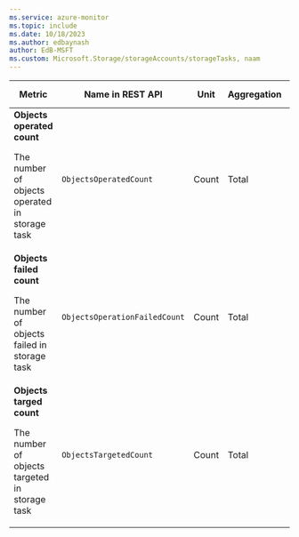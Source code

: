 ```yaml
---
ms.service: azure-monitor
ms.topic: include
ms.date: 10/18/2023
ms.author: edbaynash
author: EdB-MSFT
ms.custom: Microsoft.Storage/storageAccounts/storageTasks, naam
---
```

<!--
NOTE:  This content is automatically generated using API calls to Azure. 
Any edits made on these files will be overwritten in the next run of the script. 
There is no benefit in editing these files directly.  
-->
  
  
|Metric|Name in REST API|Unit|Aggregation|Dimensions|Time Grains|DS Export|
|---|---|---|---|---|---|---|
|**Objects operated count**<p><p>The number of objects operated in storage task |`ObjectsOperatedCount` |Count |Total |`AccountName`, `TaskAssignmentId`|PT5M, PT15M, PT30M, PT1H, PT6H, PT12H, P1D |Yes|
|**Objects failed count**<p><p>The number of objects failed in storage task |`ObjectsOperationFailedCount` |Count |Total |`AccountName`, `TaskAssignmentId`|PT5M, PT15M, PT30M, PT1H, PT6H, PT12H, P1D |Yes|
|**Objects targed count**<p><p>The number of objects targeted in storage task |`ObjectsTargetedCount` |Count |Total |`AccountName`, `TaskAssignmentId`|PT5M, PT15M, PT30M, PT1H, PT6H, PT12H, P1D |Yes|